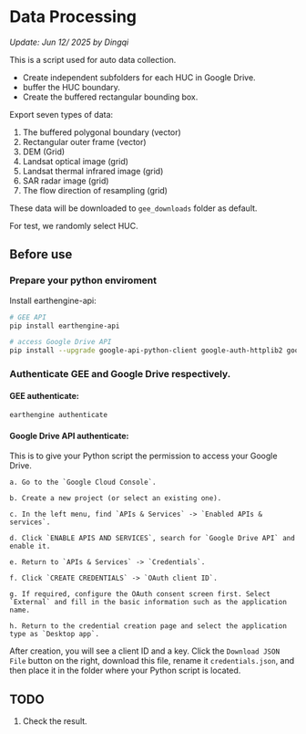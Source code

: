 # Data Processing
*Update: Jun 12/ 2025 by Dingqi*

This is a script used for auto data collection.

* Create independent subfolders for each HUC in Google Drive.
* buffer the HUC boundary.
* Create the buffered rectangular bounding box.

Export seven types of data:
1. The buffered polygonal boundary (vector)
2. Rectangular outer frame (vector)
3. DEM (Grid)
4. Landsat optical image (grid)
5. Landsat thermal infrared image (grid)
6. SAR radar image (grid)
7. The flow direction of resampling (grid)

These data will be downloaded to `gee_downloads` folder as default.

For test, we randomly select HUC.

## Before use
### Prepare your python enviroment

Install earthengine-api:

``` bash
# GEE API
pip install earthengine-api

# access Google Drive API
pip install --upgrade google-api-python-client google-auth-httplib2 google-auth-oauthlib
```

### Authenticate GEE and Google Drive respectively.

#### GEE authenticate:

```bash
earthengine authenticate
```

#### Google Drive API authenticate:
This is to give your Python script the permission to access your Google Drive.

    a. Go to the `Google Cloud Console`.

    b. Create a new project (or select an existing one).

    c. In the left menu, find `APIs & Services` -> `Enabled APIs & services`.

    d. Click `ENABLE APIS AND SERVICES`, search for `Google Drive API` and enable it.

    e. Return to `APIs & Services` -> `Credentials`.

    f. Click `CREATE CREDENTIALS` -> `OAuth client ID`.

    g. If required, configure the OAuth consent screen first. Select `External` and fill in the basic information such as the application name.

    h. Return to the credential creation page and select the application type as `Desktop app`.


 After creation, you will see a client ID and a key. Click the `Download JSON File` button on the right, download this file, rename it `credentials.json`, and then place it in the folder where your Python script is located.

 ## TODO
1. Check the result.





